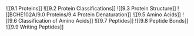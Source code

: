 ![[9.1 Proteins]]
![[9.2 Protein Classifications]]
![[9.3 Protein Structure]]
![[BCHE102A/9.0 Proteins/9.4 Protein Denaturation]]
![[9.5 Amino Acids]]
![[9.6 Classification of Amino Acids]]
![[9.7 Peptides]]
![[9.8 Peptide Bonds]]
![[9.9 Writing Peptides]]
